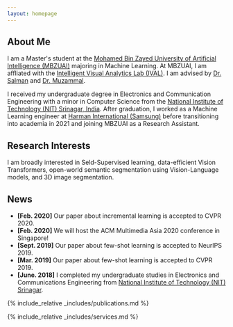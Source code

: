 ```yaml
---
layout: homepage
---
```


## About Me

I am a Master's student at the [Mohamed Bin Zayed University of Artificial Intelligence (MBZUAI)](http://www.mbzuai.ac.ae) majoring in Machine Learning. At MBZUAI, I am affliated with the [Intelligent Visual Analytics Lab (IVAL)](https://www.ival-mbzuai.com/). I am advised by [Dr. Salman](https://salman-h-khan.github.io/) and [Dr. Muzammal](https://muzammal-naseer.netlify.app/).


I received my undergraduate degree in Electronics and Communication Engineering with a minor in Computer Science from the [National Institute of Technology (NIT) Srinagar, India](https://nitsri.ac.in/). After graduation, I worked as a Machine Learning engineer at [Harman International (Samsung)](https://www.harman.com/India) before transitioning into academia in 2021 and joining MBZUAI as a Research Assistant.



## Research Interests

I am broadly interested in Seld-Supervised learning, data-efficient Vision Transformers, open-world semantic segmentation using Vision-Language models, and 3D image
segmentation.

<!-- - **Computer Vision:** image recognition, image generation, video captioning
- **Machine Learning:** meta-learning, incremental learning, transfer learning -->

## News

- **[Feb. 2020]** Our paper about incremental learning is accepted to CVPR 2020.
- **[Feb. 2020]** We will host the ACM Multimedia Asia 2020 conference in Singapore!
- **[Sept. 2019]** Our paper about few-shot learning is accepted to NeurIPS 2019.
- **[Mar. 2019]** Our paper about few-shot learning is accepted to CVPR 2019.
- **[June. 2018]** I completed my undergraduate studies in Electronics and Communications Engineering from [National Institute of Technology (NIT) Srinagar](https://nitsri.ac.in/).

{% include_relative _includes/publications.md %}

{% include_relative _includes/services.md %}
